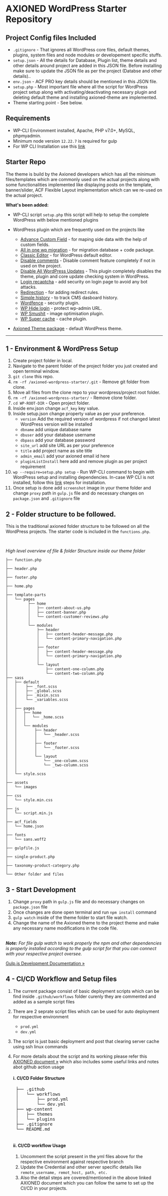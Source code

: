 # AXIONED WordPress Starter Repository


## Project Config files Included
- `.gitignore` - That ignores all WordPress core files, default themes, plugins, system files and node modules or developement specific stuffs.
- `setup.json` - All the details for Database, Plugin list, theme details and other details around project are added in this JSON file. Before installing make sure to update the JSON file as per the project (Databse and other details)..
- `env.json` - ACF PRO key details should be mentioned in this JSON file.
- `setup.php` - Most important file where all the script for WordPress project setup along with activating/deactivating necessary plugin and deleting default theme and installing axioned-theme are implemented.
- Theme starting point - See below.


## Requirements
- WP-CLI Environment installed, Apache, PHP v7.0+, MySQL, phpmyadmin.
- Minimum node version `12.22.7` is required for gulp
- For WP CLI Installation use this [link](https://make.wordpress.org/cli/handbook/guides/installing/#installing-via-composer)


## Starter Repo
The theme is build by the Axioned developers which has all the minimum files/templates which are commonly used on the actual projects along with some functionalities implemented like displaying posts on the template, banner/slider, ACF Flexible Layout implementation which can we re-used on the actual project.

**What's been added:**

- WP-CLI script `setup.php` this script will help to setup the complete WordPress with below mentioned plugins
- WordPress plugin which are frequently used on the projects like
    - [Advance Custom Field](https://www.advancedcustomfields.com/resources/) - for maping side data with the help of custom fields.
    - [All in one wp migration](https://wordpress.org/plugins/all-in-one-wp-migration/) - for migration database + code package.
    - [Classic Editor](https://wordpress.org/plugins/classic-editor/) - for WordPress default editor.
    - [Disable comments](https://wordpress.org/plugins/disable-comments/) - Disable comment feature completely if not in used on the project. 
    - [Disable All WordPress Updates](https://wordpress.org/plugins/disable-wordpress-updates/) - This plugin completely disables the theme, plugin and core update checking system in WordPress.
    - [Login recaptcha](https://wordpress.org/plugins/login-recaptcha/) - add security on login page to avoid any bot attacks.
    - [Redirection](https://wordpress.org/plugins/redirection/) - for adding redirect rules. 
    - [Simple history](https://wordpress.org/plugins/simple-history/) - to track CMS dasboard history.
    - [Wordfence](https://wordpress.org/plugins/wordfence/) - security plugin.
    - [WP Hide login](https://wordpress.org/plugins/wps-hide-login/) - protect wp-admin URL.
    - [WP Smushit](https://wordpress.org/plugins/wp-smushit/) - image optimisation plugin.
    - [WP Super cache](https://wordpress.org/plugins/wp-super-cache/) - cache plugin.

- [Axioned Theme package](https://github.com/axioned/axioned-wordpress-starter/releases/download/v1/axioned-theme.zip) - default WordPress theme.


---

## 1 - Environment & WordPress Setup
1. Create project folder in local.
2. Navigate to the parent folder of the project folder you just created and open terminal window.
3. `git clone` this repo.
4. `rm -rf /axioned-wordpress-starter/.git` - Remove git folder from clone.
5. Move all files from the clone repo to your wordpress/project root folder.
6. `rm -rf /axioned-wordpress-starter/` - Remove clone folder.
7. `cd WP-ROOT-DIR` - Open project folder.
8. Inside env.json change `acf_key` key value.
9. Inside setup.json change property value as per your preference.
    - `version` Add the required version of wordpress if not changed latest WordPress version will be installed
    - `dbname` add unique database name
    - `dbuser` add your database username
    - `dbpass` add your database password
    - `site_url` add site URL as per your preference
    - `title` add project name as site title
    - `admin_email` add your axioned email id here
    - `pluginListInstall` here add and remove plugin as per project requirement
10. `wp --require=setup.php setup` - Run WP-CLI command to begin with WordPress setup and installing dependencies. In-case WP CLI is not installed, follow this [link](https://make.wordpress.org/cli/handbook/guides/installing/#installing-via-composer) steps for installation.
11. Once setup is done add `screenshot` image in your theme folder and change `proxy` path in `gulp.js` file and do necessary changes on `package.json` and `.gitignore` file


## 2 - Folder structure to be followed.
This is the traditional axioned folder structure to be followed on all the WordPress projects. The starter code is included in the `functions.php`.

<br>

*High level overview of file & folder Structure inside our theme folder*

    ├── function.php
    │
    ├── header.php
    │
    ├── footer.php
    │
    ├── home.php
    │   
    ├── template-parts
    │   └── pages
    │         ├── home
    │         │   ├── content-about-us.php
    │         │   ├── content-banner.php
    │         │   └── content-customer-reviews.php
    │         │
    │         └── modules
    │             ├── header
    │             │   ├── content-header-message.php
    │             │   └── content-primary-navigation.php
    │             │
    │             ├── footer
    │             │   ├── content-header-message.php
    │             │   └── content-primary-navigation.php
    │             │ 
    │             └── layout
    │                 ├── content-one-column.php
    │                 └── content-two-column.php
    ├── sass
    │   ├── default
    │   │    ├── _font.scss
    │   │    ├── _global.scss
    │   │    ├── _mixin.scss
    │   │    └── _variables.scss
    │   │
    │   ├── pages
    │   │   ├── home
    │   │   │   └── _home.scss
    │   │   │
    │   │   └── modules
    │   │        ├── header
    │   │        │   └── _header.scss
    │   │        │     
    │   │        ├── footer
    │   │        │   └── _footer.scss
    │   │        │
    │   │        └── layout
    │   │            └── _one-column.scss
    │   │            └── _two-column.scss
    │   │
    │   └── style.scss
    │
    ├── assets
    │   └── images
    │
    ├── css
    │   └── style.min.css
    │
    ├── js
    │   └── script.min.js
    │
    ├── acf_fields
    │   └── home.json
    │
    ├── fonts
    │   └── sans.woff2
    │
    ├── gulpfile.js
    │
    ├── single-product.php
    │
    ├── taxonomy-product-category.php
    │
    └── Other folder and files


## 3 - Start Development
1. Change `proxy` path in `gulp.js` file and do necessary changes on `package.json` file
2. Once changes are done open terminal and run `npm install` command 
3. `gulp watch` inside of the theme folder to start file watch.
4. Change the name of the Axioned theme to the project theme and make any necessary name modifications in the code file.

<br/>
<em><strong>Note:</strong> For file gulp watch to work properly the npm and other dependencies is properly installed according to the gulp script for that you can connect with your respective project oversee.</em>

[Gulp.js Development Documentation »](https://gulpjs.com/docs/en/getting-started/quick-start)

## 4 - CI/CD Workflow and Setup files
1. The current package consist of basic deployment scripts which can be find inside `.github/workflows` folder curenly they are commented and added as a sample script files
2. There are 2 seprate script files which can be used for auto deployment for respective environment
    - `prod.yml`
    - `dev.yml`
3. The script is just basic deployment and post that clearing server cache using ssh linux commands
4. For more details about the script and its working please refer this [AXIONED document »](https://docs.google.com/document/d/11VPzzeMY8Own7j8GKJYv31i6sxuVax-y7nlMgqecvAo/edit?usp=sharing) which also includes some useful links and notes abot github action usage


    #### i. CI/CD Folder Structure
    <pre>
    ├── .github
    │   └── workflows
    │       ├── prod.yml
    │       └── dev.yml
    ├── wp-content
    │   ├── themes
    │   └── plugins
    ├── .gitignore
    └── README.md
    </pre>



    #### ii. CI/CD workflow Usage
    1. Uncomment the script present in the yml files above for the respective environment against respective branch
    2. Update the Credential and other server specific details like `remote_username, remot_host, path, etc.`
    3. Also the detail steps are covered/mentioned in the above linked AXIONED document which you can follow the same to set up the CI/CD in your projects.



